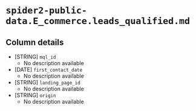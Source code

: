 # `spider2-public-data.E_commerce.leads_qualified.md`

## Column details

* [STRING]    `mql_id`
  - No description available
* [DATE]    `first_contact_date`
  - No description available
* [STRING]    `landing_page_id`
  - No description available
* [STRING]    `origin`
  - No description available

